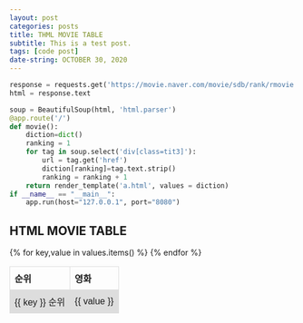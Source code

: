 ```yaml
---
layout: post
categories: posts
title: THML MOVIE TABLE
subtitle: This is a test post.
tags: [code post]
date-string: OCTOBER 30, 2020
---
```


```python
response = requests.get('https://movie.naver.com/movie/sdb/rank/rmovie.nhn')
html = response.text

soup = BeautifulSoup(html, 'html.parser')
@app.route('/')
def movie():
    diction=dict()
    ranking = 1
    for tag in soup.select('div[class=tit3]'):
        url = tag.get('href')
        diction[ranking]=tag.text.strip()
        ranking = ranking + 1
    return render_template('a.html', values = diction)
if __name__ == "__main__":
    app.run(host="127.0.0.1", port="8080")
```


<!DOCTYPE html>
<html>
    <head>
    <style>
        table {
          font-family: arial, sans-serif;
          border-collapse: collapse;
          width: 100%;
        }
        td, th {
          border: 1px solid #dddddd;
          text-align: left;
          padding: 8px;
        }
        tr:nth-child(even) {
          background-color: #dddddd;
        }
    </style>
    </head>
    <body>
        <h2>HTML MOVIE TABLE</h2>
    <table>
      <tr>
        <th>순위</th>
        <th>영화</th>
      </tr>
      {% for key,value in values.items() %}
      <tr>
        <td>{{ key }} 순위</td>
        <td>{{ value }}</td>
      </tr>
      {% endfor %}
    </table>
    </body>
</html>
